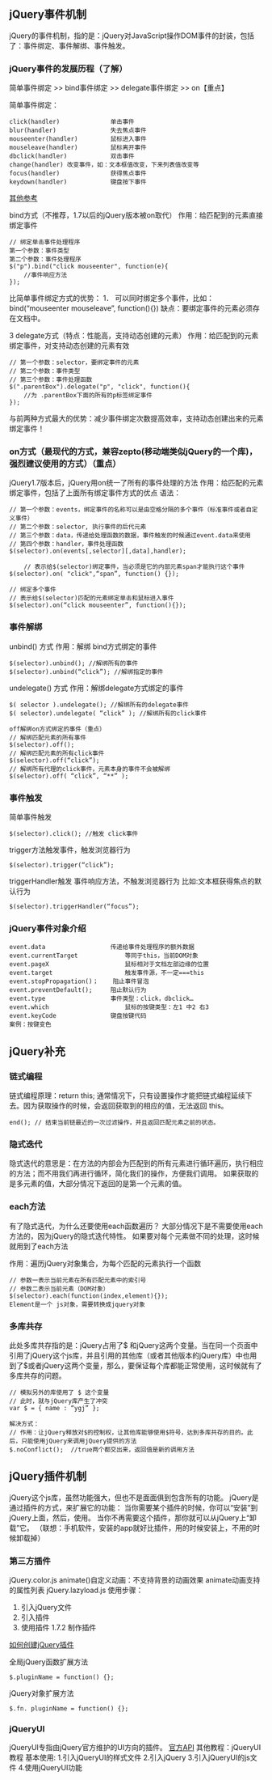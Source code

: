 ## jQuery事件机制
jQuery的事件机制，指的是：jQuery对JavaScript操作DOM事件的封装，包括了：事件绑定、事件解绑、事件触发。
### jQuery事件的发展历程（了解）
简单事件绑定 >> bind事件绑定 >> delegate事件绑定 >> on【重点】

简单事件绑定：


```
click(handler) 				单击事件
blur(handler) 				失去焦点事件
mouseenter(handler) 		鼠标进入事件
mouseleave(handler)			鼠标离开事件
dbclick(handler) 			双击事件
change(handler) 改变事件，如：文本框值改变，下来列表值改变等
focus(handler) 				获得焦点事件
keydown(handler) 			键盘按下事件
```


[其他参考](http://www.w3school.com.cn/jquery/jquery_ref_events.asp)

bind方式（不推荐，1.7以后的jQuery版本被on取代）
作用：给匹配到的元素直接绑定事件


```
// 绑定单击事件处理程序
第一个参数：事件类型
第二个参数：事件处理程序
$("p").bind("click mouseenter", function(e){
    //事件响应方法
});
```


比简单事件绑定方式的优势：
1．	可以同时绑定多个事件，比如：bind(“mouseenter  mouseleave”, function(){})
缺点：要绑定事件的元素必须存在文档中。

3 delegate方式（特点：性能高，支持动态创建的元素）
作用：给匹配到的元素绑定事件，对支持动态创建的元素有效


```
// 第一个参数：selector，要绑定事件的元素
// 第二个参数：事件类型
// 第三个参数：事件处理函数
$(".parentBox").delegate("p", "click", function(){
    //为 .parentBox下面的所有的p标签绑定事件
});
```


与前两种方式最大的优势：减少事件绑定次数提高效率，支持动态创建出来的元素绑定事件！

### on方式（最现代的方式，兼容zepto(移动端类似jQuery的一个库)，强烈建议使用的方式）（重点）
jQuery1.7版本后，jQuery用on统一了所有的事件处理的方法
作用：给匹配的元素绑定事件，包括了上面所有绑定事件方式的优点
语法：


```
// 第一个参数：events，绑定事件的名称可以是由空格分隔的多个事件（标准事件或者自定义事件）
// 第二个参数：selector, 执行事件的后代元素
// 第三个参数：data，传递给处理函数的数据，事件触发的时候通过event.data来使用
// 第四个参数：handler，事件处理函数
$(selector).on(events[,selector][,data],handler);

	// 表示给$(selector)绑定事件，当必须是它的内部元素span才能执行这个事件
$(selector).on( "click",“span”, function() {});

// 绑定多个事件
// 表示给$(selector)匹配的元素绑定单击和鼠标进入事件
$(selector).on(“click mouseenter”, function(){});
```



### 事件解绑
unbind() 方式
作用：解绑 bind方式绑定的事件


```
$(selector).unbind(); //解绑所有的事件
$(selector).unbind(“click”); //解绑指定的事件
```


undelegate() 方式
作用：解绑delegate方式绑定的事件


```
$( selector ).undelegate(); //解绑所有的delegate事件
$( selector).undelegate( “click” ); //解绑所有的click事件

off解绑on方式绑定的事件（重点）
// 解绑匹配元素的所有事件
$(selector).off();
// 解绑匹配元素的所有click事件
$(selector).off(“click”);
// 解绑所有代理的click事件，元素本身的事件不会被解绑 
$(selector).off( “click”, “**” ); 
```



### 事件触发
简单事件触发


```
$(selector).click(); //触发 click事件
```


trigger方法触发事件，触发浏览器行为


```
$(selector).trigger(“click”);
```


triggerHandler触发 事件响应方法，不触发浏览器行为
比如:文本框获得焦点的默认行为


```
$(selector).triggerHandler(“focus”);
```



### jQuery事件对象介绍


```
event.data 					传递给事件处理程序的额外数据
event.currentTarget 			等同于this，当前DOM对象
event.pageX 					鼠标相对于文档左部边缘的位置
event.target 					触发事件源，不一定===this
event.stopPropagation()；	阻止事件冒泡
event.preventDefault(); 	阻止默认行为
event.type 					事件类型：click，dbclick…
event.which 					鼠标的按键类型：左1 中2 右3
event.keyCode				键盘按键代码
案例：按键变色
```


## jQuery补充
### 链式编程
链式编程原理：return this;
通常情况下，只有设置操作才能把链式编程延续下去。因为获取操作的时候，会返回获取到的相应的值，无法返回 this。



```
end(); // 结束当前链最近的一次过滤操作，并且返回匹配元素之前的状态。
```


### 隐式迭代
隐式迭代的意思是：在方法的内部会为匹配到的所有元素进行循环遍历，执行相应的方法；而不用我们再进行循环，简化我们的操作，方便我们调用。
如果获取的是多元素的值，大部分情况下返回的是第一个元素的值。

### each方法
有了隐式迭代，为什么还要使用each函数遍历？
大部分情况下是不需要使用each方法的，因为jQuery的隐式迭代特性。
如果要对每个元素做不同的处理，这时候就用到了each方法

作用：遍历jQuery对象集合，为每个匹配的元素执行一个函数


```
// 参数一表示当前元素在所有匹配元素中的索引号
// 参数二表示当前元素（DOM对象）
$(selector).each(function(index,element){});
Element是一个 js对象，需要转换成jquery对象
```





### 多库共存
此处多库共存指的是：jQuery占用了$ 和jQuery这两个变量。当在同一个页面中引用了jQuery这个js库，并且引用的其他库（或者其他版本的jQuery库）中也用到了$或者jQuery这两个变量，那么，要保证每个库都能正常使用，这时候就有了多库共存的问题。



```
// 模拟另外的库使用了 $ 这个变量
// 此时，就与jQuery库产生了冲突
var $ = { name : “ygj” };

解决方式：
// 作用：让jQuery释放对$的控制权，让其他库能够使用$符号，达到多库共存的目的。此后，只能使用jQuery来调用jQuery提供的方法
$.noConflict();  //true两个都交出来，返回值是新的调用方法
```


 

## jQuery插件机制
jQuery这个js库，虽然功能强大，但也不是面面俱到包含所有的功能。
jQuery是通过插件的方式，来扩展它的功能：
当你需要某个插件的时候，你可以“安装”到jQuery上面，然后，使用。
当你不再需要这个插件，那你就可以从jQuery上“卸载”它。
（联想：手机软件，安装的app就好比插件，用的时候安装上，不用的时候卸载掉）
### 第三方插件
jQuery.color.js
animate()自定义动画：不支持背景的动画效果
animate动画支持的属性列表
jQuery.lazyload.js
使用步骤：
1.	引入jQuery文件
2.	引入插件
3.	使用插件
1.7.2	制作插件

[如何创建jQuery插件](http://learn.jquery.com/plugins/basic-plugin-creation/)

全局jQuery函数扩展方法


```
$.pluginName = function() {};
```



jQuery对象扩展方法


```
$.fn. pluginName = function() {};

```



### jQueryUI
jQueryUI专指由jQuery官方维护的UI方向的插件。
[官方API](http://api.jqueryui.com/category/all/)
其他教程：jQueryUI教程
基本使用:
1.引入jQueryUI的样式文件
2.引入jQuery
3.引入jQueryUI的js文件
4.使用jQueryUI功能

